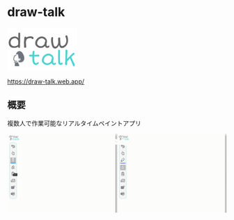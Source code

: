 # draw-talk

![logo](src/img/drawtalk_logo.png)

https://draw-talk.web.app/
## 概要

複数人で作業可能なリアルタイムペイントアプリ

![sample](sample.gif)

